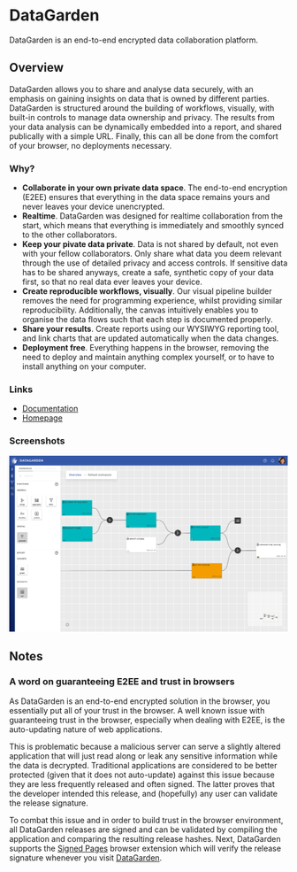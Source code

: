 # DataGarden

DataGarden is an end-to-end encrypted data collaboration platform.


## Overview

DataGarden allows you to share and analyse data securely, with an emphasis on gaining insights on data that is owned by
different parties. DataGarden is structured around the building of workflows, visually, with built-in controls to manage
data ownership and privacy. The results from your data analysis can be dynamically embedded into a report, and shared
publically with a simple URL. Finally, this can all be done from the comfort of your browser, no deployments necessary.

### Why?

- **Collaborate in your own private data space**. The end-to-end encryption (E2EE) ensures that everything in the data
    space remains yours and never leaves your device unencrypted.
- **Realtime**. DataGarden was designed for realtime collaboration from the start, which means that everything is
    immediately and smoothly synced to the other collaborators.
- **Keep your pivate data private**. Data is not shared by default, not even with your fellow collaborators. Only share
    what data you deem relevant through the use of detailed privacy and access controls. If sensitive data has to be
    shared anyways, create a safe, synthetic copy of your data first, so that no real data ever leaves your device.
- **Create reproducible workflows, visually**. Our visual pipeline builder removes the need for programming experience,
    whilst providing similar reproducibility. Additionally, the canvas intuitively enables you to organise the data
    flows such that each step is documented properly.
- **Share your results**. Create reports using our WYSIWYG reporting tool, and link charts that are updated
    automatically when the data changes.
- **Deployment free**. Everything happens in the browser, removing the need to deploy and maintain anything complex
    yourself, or to have to install anything on your computer.

### Links
- [Documentation](https://docs.datagarden.app)
- [Homepage](https://datagarden.app)

### Screenshots
![x](./src/assets/screenshot-builder.png)


## Notes

### A word on guaranteeing E2EE and trust in browsers

As DataGarden is an end-to-end encrypted solution in the browser, you essentially put all of your trust in the browser.
A well known issue with guaranteeing trust in the browser, especially when dealing with E2EE, is the auto-updating
nature of web applications.

This is problematic because a malicious server can serve a slightly altered application that will just read along or
leak any sensitive information while the data is decrypted. Traditional applications are considered to be better
protected (given that it does not auto-update) against this issue because they are less frequently released and often
signed. The latter proves that the developer intended this release, and (hopefully) any user can validate the release
signature.

To combat this issue and in order to build trust in the browser environment, all DataGarden releases are signed and can
be validated by compiling the application and comparing the resulting release hashes. Next, DataGarden supports the
[Signed Pages](https://github.com/tasn/webext-signed-pages) browser extension which will verify the release signature
whenever you visit [DataGarden](https://datagarden.app).

